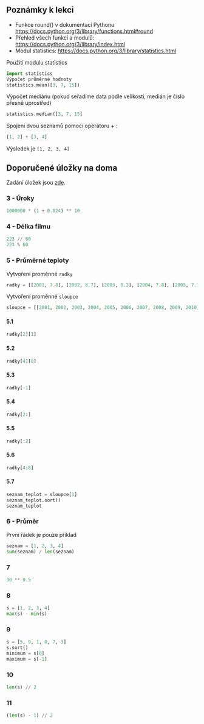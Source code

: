 ## Poznámky k lekci

* Funkce round() v dokumentaci Pythonu https://docs.python.org/3/library/functions.html#round
* Přehled všech funkcí a modulů: https://docs.python.org/3/library/index.html
* Modul statistics: https://docs.python.org/3/library/statistics.html

Použití modulu statistics

```py
import statistics
Výpočet průměrné hodnoty
statistics.mean([3, 7, 15])
```

Výpočet mediánu (pokud seřadíme data podle velikosti, medián je číslo přesně uprostřed)

```py
statistics.median([3, 7, 15]
```

Spojení dvou seznamů pomocí operátoru + :

```py
[1, 2] + [3, 4]
```

Výsledek je `[1, 2, 3, 4]`

## Doporučené úložky na doma

Zadání úložek jsou [zde](https://kodim.cz/czechitas/python-data/zaklady-programovani/hodnoty-promenne-funkce/#doporucene-ulozky-na-doma).

### 3 - Úroky

```py
1000000 * (1 + 0.024) ** 10
```

### 4 - Délka filmu

```py
223 // 60
223 % 60
```

### 5 - Průměrné teploty
Vytvoření proměnné `radky`

```py
radky = [[2001, 7.8], [2002, 8.7], [2003, 8.2], [2004, 7.8], [2005, 7.7], [2006, 8.2], [2007, 9.1], [2008, 8.9], [2009, 8.4], [2010, 7.2]]
```

Vytvoření proměnné `sloupce`

```py
sloupce = [[2001, 2002, 2003, 2004, 2005, 2006, 2007, 2008, 2009, 2010], [7.8, 8.7, 8.2, 7.8, 7.7, 8.2, 9.1, 8.9, 8.4, 7.2]]
```

#### 5.1

```py
radky[2][1]
```

#### 5.2

```py
radky[4][0]
```

#### 5.3

```py
radky[-1]
```

#### 5.4

```py
radky[2:]
```

#### 5.5

```py
radky[:2]
```

#### 5.6

```py
radky[4:8]
```

#### 5.7

```py
seznam_teplot = sloupce[1]
seznam_teplot.sort()
seznam_teplot
```

### 6 - Průměr
První řádek je pouze příklad

```py
seznam = [1, 2, 3, 4]
sum(seznam) / len(seznam)
```

### 7

```py
30 ** 0.5
```

### 8

```py
s = [1, 2, 3, 4]
max(s) - min(s)
```

### 9

```py
s = [5, 9, 1, 0, 7, 3]
s.sort()
minimum = s[0]
maximum = s[-1]
```
### 10

```py
len(s) // 2
```

### 11

```py
(len(s) - 1) // 2
```
